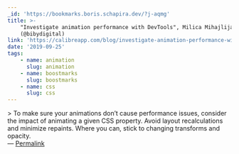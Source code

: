 ```yaml
---
_id: 'https://bookmarks.boris.schapira.dev/?j-aqmg'
title: >-
    "Investigate animation performance with DevTools", Milica Mihajlija
    (@bibydigital)
link: 'https://calibreapp.com/blog/investigate-animation-performance-with-devtools/'
date: '2019-09-25'
tags:
    - name: animation
      slug: animation
    - name: boostmarks
      slug: boostmarks
    - name: css
      slug: css
---
```


&gt; To make sure your animations don’t cause performance issues, consider the
impact of animating a given CSS property. Avoid layout recalculations and
minimize repaints. Where you can, stick to changing transforms and opacity.
<br>&#8212;
<a href="https://bookmarks.boris.schapira.dev/?j-aqmg" title="Permalink">Permalink</a>
